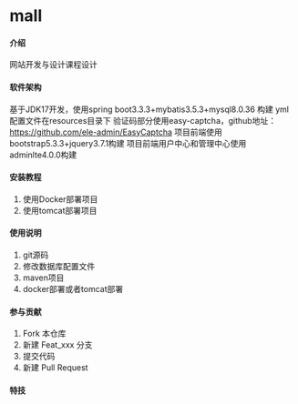 # mall

#### 介绍
网站开发与设计课程设计

#### 软件架构
基于JDK17开发，使用spring boot3.3.3+mybatis3.5.3+mysql8.0.36 构建
yml配置文件在resources目录下
验证码部分使用easy-captcha，github地址：https://github.com/ele-admin/EasyCaptcha
项目前端使用bootstrap5.3.3+jquery3.7.1构建
项目前端用户中心和管理中心使用adminlte4.0.0构建

#### 安装教程

1.  使用Docker部署项目
2.  使用tomcat部署项目

#### 使用说明

1. git源码
2. 修改数据库配置文件
3. maven项目
4. docker部署或者tomcat部署

#### 参与贡献

1.  Fork 本仓库
2.  新建 Feat_xxx 分支
3.  提交代码
4.  新建 Pull Request


#### 特技

